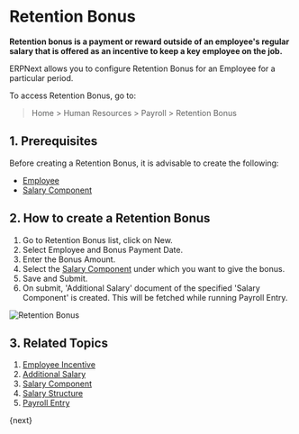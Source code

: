 <!-- add-breadcrumbs -->
# Retention Bonus


**Retention bonus is a payment or reward outside of an employee's regular salary that is offered as an incentive to keep a key employee on the job.**

 ERPNext allows you to configure Retention Bonus for an Employee for a particular period.

To access Retention Bonus, go to:
> Home > Human Resources > Payroll > Retention Bonus

## 1. Prerequisites

Before creating a Retention Bonus, it is advisable to create the following:

* [Employee](/docs/user/manual/en/human-resources/employee)
* [Salary Component](/docs/user/manual/en/human-resources/salary-component)

## 2. How to create a Retention Bonus

1. Go to Retention Bonus list, click on New.
1. Select Employee and Bonus Payment Date.
1. Enter the Bonus Amount.
1. Select the [Salary Component](/docs/user/manual/en/human-resources/salary-component) under which you want to give the bonus. 
1. Save and Submit.
1. On submit, 'Additional Salary' document of the specified 'Salary Component' is created. This will be fetched while running Payroll Entry.

 <img class="screenshot" alt="Retention Bonus" src="/docs/assets/img/human-resources/retention-bonus.png">

## 3. Related Topics

1. [Employee Incentive](/docs/user/manual/en/human-resources/employee-incentive)
1. [Additional Salary](/docs/user/manual/en/human-resources/additional-salary)
1. [Salary Component](/docs/user/manual/en/human-resources/salary-component)
1. [Salary Structure](/docs/user/manual/en/human-resources/salary-structure)
1. [Payroll Entry](/docs/user/manual/en/human-resources/payroll-entry)

{next}
